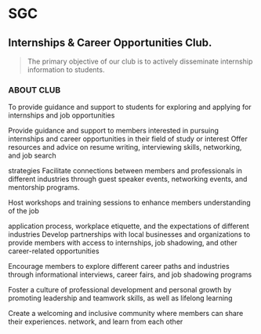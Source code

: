 # SGC
## Internships & Career Opportunities Club.


>The primary objective of
our club is to actively disseminate internship information to
students.
### ABOUT CLUB
To provide guidance and support to students for exploring and applying for internships and job opportunities

Provide guidance and support to members interested in pursuing internships and career opportunities in their field of study or interest Offer resources and advice on resume writing, interviewing skills, networking, and job search

strategies Facilitate connections between members and professionals in different industries through guest speaker events, networking events, and mentorship programs.

Host workshops and training sessions to enhance members understanding of the job

application process, workplace etiquette, and the expectations of different industries Develop partnerships with local businesses and organizations to provide members with access to internships, job shadowing, and other career-related opportunities

Encourage members to explore different career paths and industries through informational interviews, career fairs, and job shadowing programs

Foster a culture of professional development and personal growth by promoting leadership and teamwork skills, as well as lifelong learning

Create a welcoming and inclusive community where members can share their experiences. network, and learn from each other
